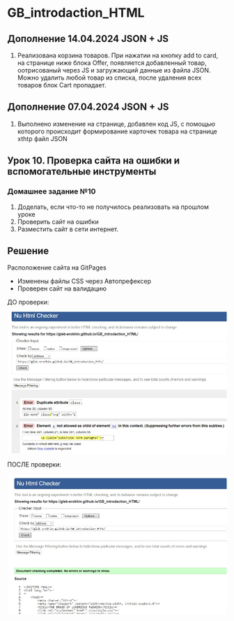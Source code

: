# GB_introdaction_HTML

## Дополнение 14.04.2024 JSON + JS
1. Реализована корзина товаров. При нажатии на кнопку add to card, на странице ниже блока Offer, появляется добавленный товар, оотрисованый через JS и загружающий данные из файла JSON. Можно удалить любой товар из списка, после удаления всех товаров блок Cart пропадает.

## Дополнение 07.04.2024 JSON + JS
1. Выполнено изменение на странице, добавлен код JS, с помощью которого происходит формирование карточек товара на странице xthtp файл JSON

## Урок 10. Проверка сайта на ошибки и вспомогательные инструменты
### Домашнее задание №10

1. Доделать, если что-то не получилось реализовать на прошлом уроке
2. Проверить сайт на ошибки
3. Разместить сайт в сети интернет.

## Решение

Расположение сайта на GitPages
- Изменены файлы CSS через Автопрефексер
- Проверен сайт на валидацию 

ДО проверки:

![Валидация ДО](https://github.com/gleb-erokhin/GB_introdaction_HTML/blob/10th/validation-before.jpg)

ПОСЛЕ проверки:

![Валидация ПОСЛЕ](https://github.com/gleb-erokhin/GB_introdaction_HTML/blob/10th/validation-after.jpg)
